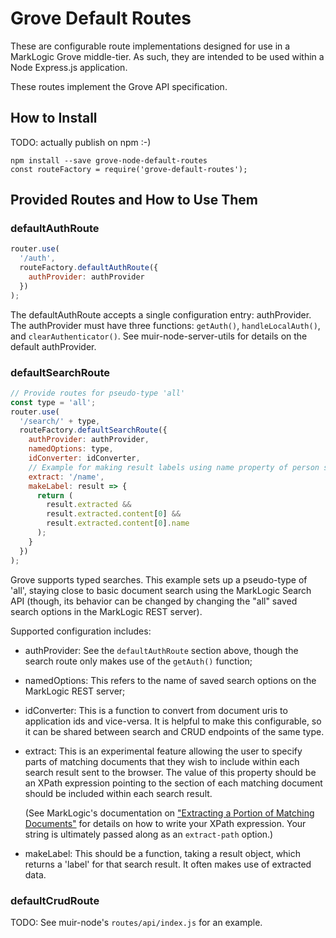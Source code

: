 # Grove Default Routes

These are configurable route implementations designed for use in a MarkLogic Grove middle-tier. As such, they are intended to be used within a Node Express.js application.

These routes implement the Grove API specification.

## How to Install

TODO: actually publish on npm :-)
```
npm install --save grove-node-default-routes
const routeFactory = require('grove-default-routes');
```

## Provided Routes and How to Use Them

### defaultAuthRoute

```javascript
router.use(
  '/auth',
  routeFactory.defaultAuthRoute({
    authProvider: authProvider
  })
);
```

The defaultAuthRoute accepts a single configuration entry: authProvider. The authProvider must have three functions: `getAuth()`, `handleLocalAuth()`, and `clearAuthenticator()`. See muir-node-server-utils for details on the default authProvider.

### defaultSearchRoute

```javascript
// Provide routes for pseudo-type 'all'
const type = 'all';
router.use(
  '/search/' + type,
  routeFactory.defaultSearchRoute({
    authProvider: authProvider,
    namedOptions: type,
    idConverter: idConverter,
    // Example for making result labels using name property of person sample-data
    extract: '/name',
    makeLabel: result => {
      return (
        result.extracted &&
        result.extracted.content[0] &&
        result.extracted.content[0].name
      );
    }
  })
);
```

Grove supports typed searches. This example sets up a pseudo-type of 'all', staying close to basic document search using the MarkLogic Search API (though, its behavior can be changed by changing the "all" saved search options in the MarkLogic REST server).

Supported configuration includes:

- authProvider: See the `defaultAuthRoute` section above, though the search route only makes use of the `getAuth()` function;
- namedOptions: This refers to the name of saved search options on the MarkLogic REST server;
- idConverter: This is a function to convert from document uris to application ids and vice-versa. It is helpful to make this configurable, so it can be shared between search and CRUD endpoints of the same type.
- extract: This is an experimental feature allowing the user to specify parts of matching documents that they wish to include within each search result sent to the browser. The value of this property should be an XPath expression pointing to the section of each matching document should be included within each search result.

  (See MarkLogic's documentation on ["Extracting a Portion of Matching Documents"](https://docs.marklogic.com/guide/search-dev/query-options#id_37692) for details on how to write your XPath expression. Your string is ultimately passed along as an `extract-path` option.)

- makeLabel: This should be a function, taking a result object, which returns a 'label' for that search result. It often makes use of extracted data.

### defaultCrudRoute

TODO: See muir-node's `routes/api/index.js` for an example.
